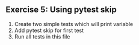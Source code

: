 ## Exercise 5: Using pytest skip

1. Create two simple tests which will print variable
2. Add pytest skip for first test
3. Run all tests in this file

